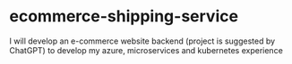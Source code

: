 # ecommerce-shipping-service
I will develop an e-commerce website backend (project is suggested by ChatGPT) to develop my azure, microservices and kubernetes experience
